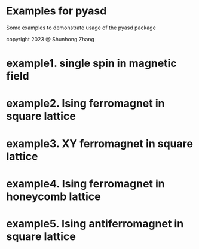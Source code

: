 # Examples for pyasd
Some examples to demonstrate usage of the pyasd package

copyright 2023 @ Shunhong Zhang

# example1. single spin in magnetic field

# example2. Ising ferromagnet in square lattice

# example3. XY ferromagnet in square lattice

# example4. Ising ferromagnet in honeycomb lattice

# example5. Ising antiferromagnet in square lattice

